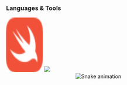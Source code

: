 ### Languages & Tools
<img src="Assets/swift-color.svg" alt="Girl in a jacket" width="100" height="150">
<img src="https://komarev.com/ghpvc/?username=nnachz">

<div align="center">
  <img src="https://profile-readme-generator.com/assets/snake.svg" alt="Snake animation" />
</div>
